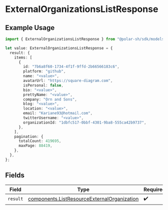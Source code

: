 # ExternalOrganizationsListResponse

## Example Usage

```typescript
import { ExternalOrganizationsListResponse } from "@polar-sh/sdk/models/operations/externalorganizationslist.js";

let value: ExternalOrganizationsListResponse = {
  result: {
    items: [
      {
        id: "7b6a8f60-1734-4f1f-9ffd-2b66566183c6",
        platform: "github",
        name: "<value>",
        avatarUrl: "https://square-diagram.com",
        isPersonal: false,
        bio: "<value>",
        prettyName: "<value>",
        company: "Orn and Sons",
        blog: "<value>",
        location: "<value>",
        email: "Kariane93@hotmail.com",
        twitterUsername: "<value>",
        organizationId: "1dbfc517-0bbf-4301-9ba8-555ca42b9737",
      },
    ],
    pagination: {
      totalCount: 419695,
      maxPage: 88419,
    },
  },
};
```

## Fields

| Field                                                                                                      | Type                                                                                                       | Required                                                                                                   | Description                                                                                                |
| ---------------------------------------------------------------------------------------------------------- | ---------------------------------------------------------------------------------------------------------- | ---------------------------------------------------------------------------------------------------------- | ---------------------------------------------------------------------------------------------------------- |
| `result`                                                                                                   | [components.ListResourceExternalOrganization](../../models/components/listresourceexternalorganization.md) | :heavy_check_mark:                                                                                         | N/A                                                                                                        |